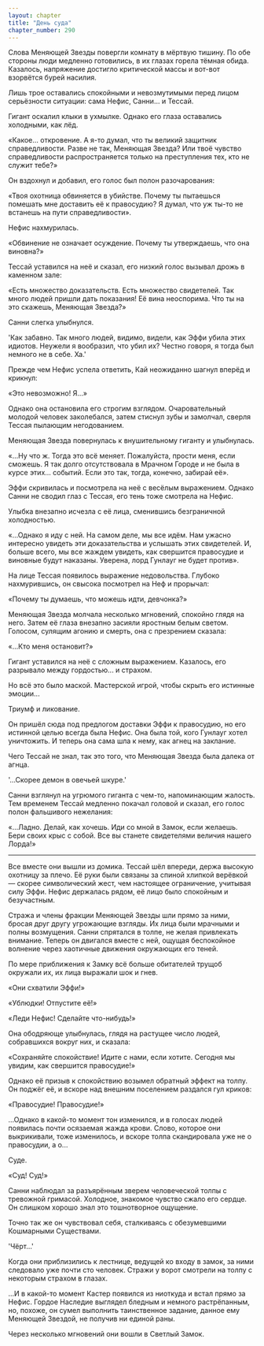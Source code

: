 ```yaml
---
layout: chapter
title: "День суда"
chapter_number: 290
---
```


Слова Меняющей Звезды повергли комнату в мёртвую тишину. По обе стороны люди медленно готовились, в их глазах горела тёмная обида. Казалось, напряжение достигло критической массы и вот-вот взорвётся бурей насилия.

Лишь трое оставались спокойными и невозмутимыми перед лицом серьёзности ситуации: сама Нефис, Санни... и Тессай.

Гигант оскалил клыки в ухмылке. Однако его глаза оставались холодными, как лёд.

«Какое... откровение. А я-то думал, что ты великий защитник справедливости. Разве не так, Меняющая Звезда? Или твоё чувство справедливости распространяется только на преступления тех, кто не служит тебе?»

Он вздохнул и добавил, его голос был полон разочарования:

«Твоя охотница обвиняется в убийстве. Почему ты пытаешься помешать мне доставить её к правосудию? Я думал, что уж ты-то не встанешь на пути справедливости».

Нефис нахмурилась.

«Обвинение не означает осуждение. Почему ты утверждаешь, что она виновна?»

Тессай уставился на неё и сказал, его низкий голос вызывал дрожь в каменном зале:

«Есть множество доказательств. Есть множество свидетелей. Так много людей пришли дать показания! Её вина неоспорима. Что ты на это скажешь, Меняющая Звезда?»

Санни слегка улыбнулся.

'Как забавно. Так много людей, видимо, видели, как Эффи убила этих идиотов. Неужели я вообразил, что убил их? Честно говоря, я тогда был немного не в себе. Ха.'

Прежде чем Нефис успела ответить, Кай неожиданно шагнул вперёд и крикнул:

«Это невозможно! Я...»

Однако она остановила его строгим взглядом. Очаровательный молодой человек заколебался, затем стиснул зубы и замолчал, сверля Тессая пылающим негодованием.

Меняющая Звезда повернулась к внушительному гиганту и улыбнулась.

«...Ну что ж. Тогда это всё меняет. Пожалуйста, прости меня, если сможешь. Я так долго отсутствовала в Мрачном Городе и не была в курсе этих... событий. Если это так, тогда, конечно, забирай её».

Эффи скривилась и посмотрела на неё с весёлым выражением. Однако Санни не сводил глаз с Тессая, его тень тоже смотрела на Нефис.

Улыбка внезапно исчезла с её лица, сменившись безграничной холодностью.

«...Однако я иду с ней. На самом деле, мы все идём. Нам ужасно интересно увидеть эти доказательства и услышать этих свидетелей. И, больше всего, мы все жаждем увидеть, как свершится правосудие и виновные будут наказаны. Уверена, лорд Гунлауг не будет против».

На лице Тессая появилось выражение недовольства. Глубоко нахмурившись, он свысока посмотрел на Неф и прорычал:

«Почему ты думаешь, что можешь идти, девчонка?»

Меняющая Звезда молчала несколько мгновений, спокойно глядя на него. Затем её глаза внезапно засияли яростным белым светом. Голосом, сулящим агонию и смерть, она с презрением сказала:

«...Кто меня остановит?»

Гигант уставился на неё с сложным выражением. Казалось, его разрывало между гордостью... и страхом.

Но всё это было маской. Мастерской игрой, чтобы скрыть его истинные эмоции...

Триумф и ликование.

Он пришёл сюда под предлогом доставки Эффи к правосудию, но его истинной целью всегда была Нефис. Она была той, кого Гунлауг хотел уничтожить. И теперь она сама шла к нему, как агнец на заклание.

Чего Тессай не знал, так это того, что Меняющая Звезда была далека от агнца.

'...Скорее демон в овечьей шкуре.'

Санни взглянул на угрюмого гиганта с чем-то, напоминающим жалость. Тем временем Тессай медленно покачал головой и сказал, его голос полон фальшивого нежелания:

«...Ладно. Делай, как хочешь. Иди со мной в Замок, если желаешь. Бери своих крыс с собой. Все вы станете свидетелями величия нашего Лорда!»

***

Все вместе они вышли из домика. Тессай шёл впереди, держа высокую охотницу за плечо. Её руки были связаны за спиной хлипкой верёвкой — скорее символический жест, чем настоящее ограничение, учитывая силу Эффи. Нефис держалась рядом, её лицо было спокойным и безучастным.

Стража и члены фракции Меняющей Звезды шли прямо за ними, бросая друг другу угрожающие взгляды. Их лица были мрачными и полны возмущения. Санни спрятался в толпе, не желая привлекать внимание. Теперь он двигался вместе с ней, ощущая беспокойное волнение через хаотичные движения окружающих его теней.

По мере приближения к Замку всё больше обитателей трущоб окружали их, их лица выражали шок и гнев.

«Они схватили Эффи!»

«Ублюдки! Отпустите её!»

«Леди Нефис! Сделайте что-нибудь!»

Она ободряюще улыбнулась, глядя на растущее число людей, собравшихся вокруг них, и сказала:

«Сохраняйте спокойствие! Идите с нами, если хотите. Сегодня мы увидим, как свершится правосудие!»

Однако её призыв к спокойствию возымел обратный эффект на толпу. Он поджёг её, и вскоре над внешним поселением раздался гул криков:

«Правосудие! Правосудие!»

...Однако в какой-то момент тон изменился, и в голосах людей появилась почти осязаемая жажда крови. Слово, которое они выкрикивали, тоже изменилось, и вскоре толпа скандировала уже не о правосудии, а о...

Суде.

«Суд! Суд!»

Санни наблюдал за разъярённым зверем человеческой толпы с тревожной гримасой. Холодное, знакомое чувство сжало его сердце. Он слишком хорошо знал это тошнотворное ощущение.

Точно так же он чувствовал себя, сталкиваясь с обезумевшими Кошмарными Существами.

'Чёрт...'

Когда они приблизились к лестнице, ведущей ко входу в замок, за ними следовало уже почти сто человек. Стражи у ворот смотрели на толпу с некоторым страхом в глазах.

...И в какой-то момент Кастер появился из ниоткуда и встал прямо за Нефис. Гордое Наследие выглядел бледным и немного растрёпанным, но, похоже, он сумел выполнить таинственное задание, данное ему Меняющей Звездой, не получив ни единой раны.

Через несколько мгновений они вошли в Светлый Замок.